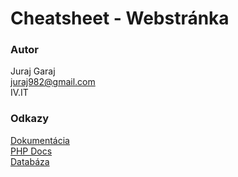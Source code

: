 # Cheatsheet - Webstránka #

### Autor ###
Juraj Garaj  
juraj982@gmail.com  
IV.IT
### Odkazy ###
[Dokumentácia](https://docs.google.com/document/d/10Z7Mzkcg2RlmORsAKUVn58MPvDfMoIpAJ5zfUT8685A/edit?usp=sharing)  
[PHP Docs](https://docs.google.com/document/d/1fGbMq4lN7uhp2ziRckU-iK533FfiaVUI2jC-9i0fUMM/edit?usp=sharing)  
[Databáza](https://docs.google.com/spreadsheets/d/1-t90kVGyY0ZxsgEbSAm-Fc6iuyEhZBwP4o7EAxm-jhk/edit?usp=sharing)